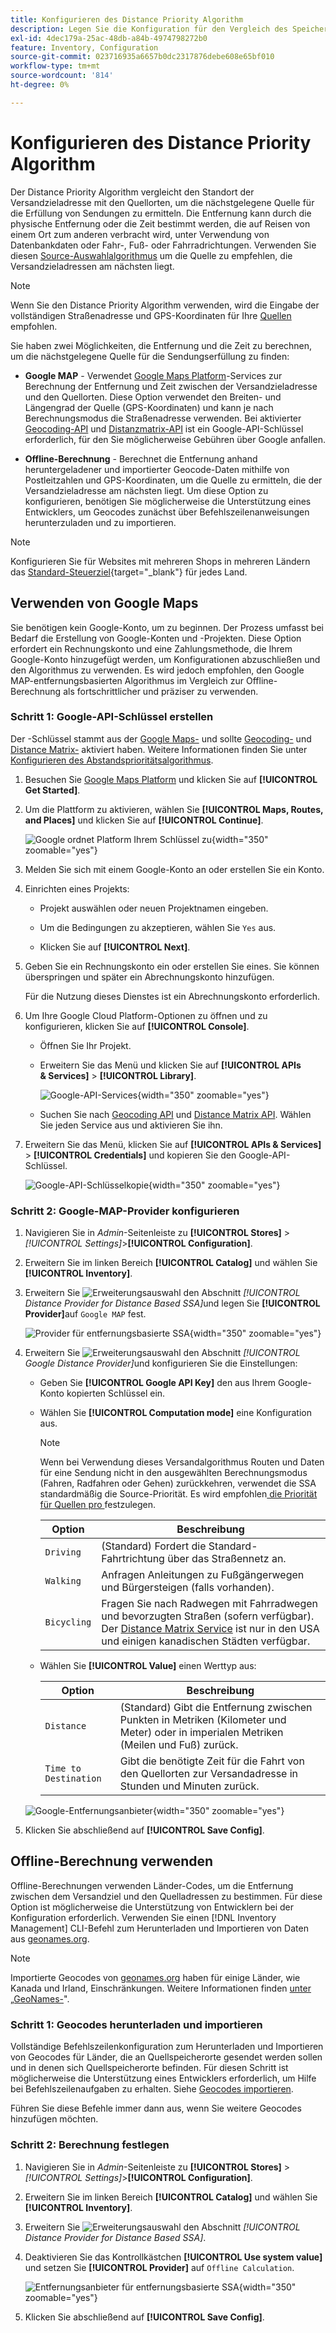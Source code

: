 ```yaml
---
title: Konfigurieren des Distance Priority Algorithm
description: Legen Sie die Konfiguration für den Vergleich des Speicherorts der Versandzieladresse mit den Quellspeicherorten fest, um die nächstgelegene Quelle für die Lieferungen zu ermitteln.
exl-id: 4dec179a-25ac-48db-a84b-4974798272b0
feature: Inventory, Configuration
source-git-commit: 023716935a6657b0dc2317876debe608e65bf010
workflow-type: tm+mt
source-wordcount: '814'
ht-degree: 0%

---
```


# Konfigurieren des Distance Priority Algorithm

Der Distance Priority Algorithm vergleicht den Standort der Versandzieladresse mit den Quellorten, um die nächstgelegene Quelle für die Erfüllung von Sendungen zu ermitteln. Die Entfernung kann durch die physische Entfernung oder die Zeit bestimmt werden, die auf Reisen von einem Ort zum anderen verbracht wird, unter Verwendung von Datenbankdaten oder Fahr-, Fuß- oder Fahrradrichtungen. Verwenden Sie diesen [Source-Auswahlalgorithmus](selection-reservations.md) um die Quelle zu empfehlen, die Versandzieladressen am nächsten liegt.

>[!NOTE]
>
>Wenn Sie den Distance Priority Algorithm verwenden, wird die Eingabe der vollständigen Straßenadresse und GPS-Koordinaten für Ihre [Quellen](sources-add.md) empfohlen.

Sie haben zwei Möglichkeiten, die Entfernung und die Zeit zu berechnen, um die nächstgelegene Quelle für die Sendungserfüllung zu finden:

- **Google MAP** - Verwendet [Google Maps Platform][1]-Services zur Berechnung der Entfernung und Zeit zwischen der Versandzieladresse und den Quellorten. Diese Option verwendet den Breiten- und Längengrad der Quelle (GPS-Koordinaten) und kann je nach Berechnungsmodus die Straßenadresse verwenden. Bei aktivierter [Geocoding-API][2] und [Distanzmatrix-API][3] ist ein Google-API-Schlüssel erforderlich, für den Sie möglicherweise Gebühren über Google anfallen.

- **Offline-Berechnung** - Berechnet die Entfernung anhand heruntergeladener und importierter Geocode-Daten mithilfe von Postleitzahlen und GPS-Koordinaten, um die Quelle zu ermitteln, die der Versandzieladresse am nächsten liegt. Um diese Option zu konfigurieren, benötigen Sie möglicherweise die Unterstützung eines Entwicklers, um Geocodes zunächst über Befehlszeilenanweisungen herunterzuladen und zu importieren.

>[!NOTE]
>
>Konfigurieren Sie für Websites mit mehreren Shops in mehreren Ländern das [Standard-Steuerziel](../stores-purchase/tax-class.md#default-tax-destination){target="_blank"} für jedes Land.

## Verwenden von Google Maps

Sie benötigen kein Google-Konto, um zu beginnen. Der Prozess umfasst bei Bedarf die Erstellung von Google-Konten und -Projekten. Diese Option erfordert ein Rechnungskonto und eine Zahlungsmethode, die Ihrem Google-Konto hinzugefügt werden, um Konfigurationen abzuschließen und den Algorithmus zu verwenden.
Es wird jedoch empfohlen, den Google MAP-entfernungsbasierten Algorithmus im Vergleich zur Offline-Berechnung als fortschrittlicher und präziser zu verwenden.

### Schritt 1: Google-API-Schlüssel erstellen

Der -Schlüssel stammt aus der [Google Maps-][1] und sollte [Geocoding-][2] und [Distance Matrix-][3] aktiviert haben. Weitere Informationen finden Sie unter [Konfigurieren des Abstandsprioritätsalgorithmus](distance-priority-algorithm.md).

1. Besuchen Sie [Google Maps Platform][1] und klicken Sie auf **[!UICONTROL Get Started]**.

1. Um die Plattform zu aktivieren, wählen Sie **[!UICONTROL Maps, Routes, and Places]** und klicken Sie auf **[!UICONTROL Continue]**.

   ![Google ordnet Platform Ihrem Schlüssel zu](assets/inventory-google-key1.png){width="350" zoomable="yes"}

1. Melden Sie sich mit einem Google-Konto an oder erstellen Sie ein Konto.

1. Einrichten eines Projekts:

   - Projekt auswählen oder neuen Projektnamen eingeben.

   - Um die Bedingungen zu akzeptieren, wählen Sie `Yes` aus.

   - Klicken Sie auf **[!UICONTROL Next]**.

1. Geben Sie ein Rechnungskonto ein oder erstellen Sie eines. Sie können überspringen und später ein Abrechnungskonto hinzufügen.

   Für die Nutzung dieses Dienstes ist ein Abrechnungskonto erforderlich.

1. Um Ihre Google Cloud Platform-Optionen zu öffnen und zu konfigurieren, klicken Sie auf **[!UICONTROL Console]**.

   - Öffnen Sie Ihr Projekt.

   - Erweitern Sie das Menü und klicken Sie auf **[!UICONTROL APIs & Services]** > **[!UICONTROL Library]**.

     ![Google-API-Services](assets/inventory-google-key2.png){width="350" zoomable="yes"}

   - Suchen Sie nach [Geocoding API][2] und [Distance Matrix API][3]. Wählen Sie jeden Service aus und aktivieren Sie ihn.

1. Erweitern Sie das Menü, klicken Sie auf **[!UICONTROL APIs & Services]** > **[!UICONTROL Credentials]** und kopieren Sie den Google-API-Schlüssel.

   ![Google-API-Schlüsselkopie](assets/inventory-google-key3.png){width="350" zoomable="yes"}

### Schritt 2: Google-MAP-Provider konfigurieren

1. Navigieren Sie in _Admin_-Seitenleiste zu **[!UICONTROL Stores]** > _[!UICONTROL Settings]_>**[!UICONTROL Configuration]**.

1. Erweitern Sie im linken Bereich **[!UICONTROL Catalog]** und wählen Sie **[!UICONTROL Inventory]**.

1. Erweitern Sie ![Erweiterungsauswahl](../assets/icon-display-expand.png) den Abschnitt _[!UICONTROL Distance Provider for Distance Based SSA]_&#x200B;und legen Sie **[!UICONTROL Provider]**&#x200B;auf `Google MAP` fest.

   ![Provider für entfernungsbasierte SSA](assets/config-catalog-inventory-distance-provider.png){width="350" zoomable="yes"}

1. Erweitern Sie ![Erweiterungsauswahl](../assets/icon-display-expand.png) den Abschnitt _[!UICONTROL Google Distance Provider]_&#x200B;und konfigurieren Sie die Einstellungen:

   - Geben Sie **[!UICONTROL Google API Key]** den aus Ihrem Google-Konto kopierten Schlüssel ein.

   - Wählen Sie **[!UICONTROL Computation mode]** eine Konfiguration aus.

     >[!NOTE]
     >
     >Wenn bei Verwendung dieses Versandalgorithmus Routen und Daten für eine Sendung nicht in den ausgewählten Berechnungsmodus (Fahren, Radfahren oder Gehen) zurückkehren, verwendet die SSA standardmäßig die Source-Priorität. Es wird empfohlen[&#x200B; die Priorität für Quellen pro &#x200B;](stocks-prioritize-sources.md) festzulegen.

     | Option | Beschreibung |
     | ----- | ----- |
     | `Driving` | (Standard) Fordert die Standard-Fahrtrichtung über das Straßennetz an. |
     | `Walking` | Anfragen Anleitungen zu Fußgängerwegen und Bürgersteigen (falls vorhanden). |
     | `Bicycling` | Fragen Sie nach Radwegen mit Fahrradwegen und bevorzugten Straßen (sofern verfügbar). Der [Distance Matrix Service][4] ist nur in den USA und einigen kanadischen Städten verfügbar. |

   - Wählen Sie **[!UICONTROL Value]** einen Werttyp aus:

     | Option | Beschreibung |
     | ----- | ----- |
     | `Distance` | (Standard) Gibt die Entfernung zwischen Punkten in Metriken (Kilometer und Meter) oder in imperialen Metriken (Meilen und Fuß) zurück. |
     | `Time to Destination` | Gibt die benötigte Zeit für die Fahrt von den Quellorten zur Versandadresse in Stunden und Minuten zurück. |

   ![Google-Entfernungsanbieter](assets/config-catalog-inventory-distance-provider-settings.png){width="350" zoomable="yes"}

1. Klicken Sie abschließend auf **[!UICONTROL Save Config]**.

## Offline-Berechnung verwenden

Offline-Berechnungen verwenden Länder-Codes, um die Entfernung zwischen dem Versandziel und den Quelladressen zu bestimmen. Für diese Option ist möglicherweise die Unterstützung von Entwicklern bei der Konfiguration erforderlich. Verwenden Sie einen [!DNL Inventory Management] CLI-Befehl zum Herunterladen und Importieren von Daten aus [geonames.org][5].

>[!NOTE]
>
>Importierte Geocodes von [geonames.org][5] haben für einige Länder, wie Kanada und Irland, Einschränkungen. Weitere Informationen finden [ unter „GeoNames-][6]&quot;.

### Schritt 1: Geocodes herunterladen und importieren

Vollständige Befehlszeilenkonfiguration zum Herunterladen und Importieren von Geocodes für Länder, die an Quellspeicherorte gesendet werden sollen und in denen sich Quellspeicherorte befinden. Für diesen Schritt ist möglicherweise die Unterstützung eines Entwicklers erforderlich, um Hilfe bei Befehlszeilenaufgaben zu erhalten. Siehe [Geocodes importieren](cli.md#import-geocodes).

Führen Sie diese Befehle immer dann aus, wenn Sie weitere Geocodes hinzufügen möchten.

### Schritt 2: Berechnung festlegen

1. Navigieren Sie in _Admin_-Seitenleiste zu **[!UICONTROL Stores]** > _[!UICONTROL Settings]_>**[!UICONTROL Configuration]**.

1. Erweitern Sie im linken Bereich **[!UICONTROL Catalog]** und wählen Sie **[!UICONTROL Inventory]**.

1. Erweitern Sie ![Erweiterungsauswahl](../assets/icon-display-expand.png) den Abschnitt _[!UICONTROL Distance Provider for Distance Based SSA]_.

1. Deaktivieren Sie das Kontrollkästchen **[!UICONTROL Use system value]** und setzen Sie **[!UICONTROL Provider]** auf `Offline Calculation`.

   ![Entfernungsanbieter für entfernungsbasierte SSA](assets/inventory-distance-offline.png){width="350" zoomable="yes"}

1. Klicken Sie abschließend auf **[!UICONTROL Save Config]**.

[1]: https://cloud.google.com/maps-platform/
[2]: https://developers.google.com/maps/documentation/geocoding/start
[3]: https://developers.google.com/maps/documentation/distance-matrix/start
[4]: https://developers.google.com/maps/documentation/javascript/distancematrix#travel_modes
[5]: https://www.geonames.org/
[6]: https://download.geonames.org/export/zip/readme.txt
